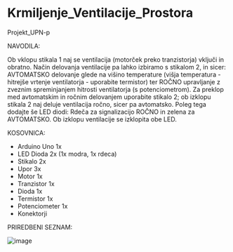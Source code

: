# Krmiljenje_Ventilacije_Prostora

Projekt_UPN-p

NAVODILA:

Ob vklopu stikala 1 naj se ventilacija (motorček preko tranzistorja) vključi in obratno. Način delovanja ventilacije pa lahko izbiramo s stikalom 2, in sicer: AVTOMATSKO delovanje glede na višino temperature (višja temperatura - hitrejše vrtenje ventilatorja - uporabite termistor) ter ROČNO upravljanje z zveznim spreminjanjem hitrosti ventilatorja (s potenciometrom). Za preklop med avtomatskim in ročnim delovanjem uporabite stikalo 2; ob izklopu stikala 2 naj deluje ventilacija ročno, sicer pa avtomatsko. Poleg tega dodajte še LED diodi: Rdeča za signalizacijo ROČNO in zelena za AVTOMATSKO. Ob izklopu ventilacije se izklopita obe LED. 

KOSOVNICA:
- Arduino Uno 1x
- LED Dioda 2x (1x modra, 1x rdeca)
- Stikalo 2x
- Upor 3x
- Motor 1x
- Tranzistor 1x
- Dioda 1x
- Termistor 1x
- Potenciometer 1x
- Konektorji
  

PRIREDBENI SEZNAM:

![image](https://github.com/jazbinsekjan/Krmiljenje_Ventilacije_Prostora/assets/123098255/d2d8311f-e425-4454-ad9c-13497cd5c050)




